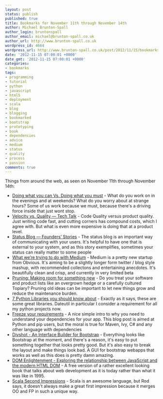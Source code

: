 ```yaml
---
layout: post
status: publish
published: true
title: Bookmarks for November 11th through November 14th
author: Michael Brunton-Spall
author_login: bruntonspall
author_email: michael@brunton-spall.co.uk
author_url: http://www.brunton-spall.co.uk
wordpress_id: 4664
wordpress_url: http://www.brunton-spall.co.uk/post/2012/11/15/bookmarks-for-november-11th/
date: '2012-11-15 07:00:01 +0000'
date_gmt: '2012-11-15 07:00:01 +0000'
categories:
- bookmarks
tags:
- programming
- tutorial
- python
- javascript
- html5
- deployment
- scala
- blog
- blogging
- bookmarked
- bootstrap
- prototyping
- book
- dependencies
- advice
- medium
- status
- quality
- process
- passion
comments: true
---
```

<p>Things from around the web, as seen on November 11th through November 14th:</p>
<ul>
<li><a href="https://medium.com/what-i-learned-building/c06e5c307ba7">Doing what you can Vs. Doing what you must</a> - What do you work on in the evenings and at weekends? What do you worry about at strange hours?  Some of us work because we must, because there&#039;s a driving force inside that just wont stop.</li>
<li><a href="https://medium.com/tech-talk/3d0417fba991">Velocity vs. Quality &mdash; Tech Talk</a> - Code Quality versus product quality.  Just writing code fast, and cutting corners has compound costs, which I agree with.  But what is even more expensive is doing that at a product level.</li>
<li><a href="https://medium.com/founders-stories/7f2bc70cec08">Status Blog &mdash; Founders&rsquo; Stories</a> - The status blog is an important way of communicating with your users.  It&#039;s helpful to have one that is external to your system, and as this story exemplifies, sometimes your status can really matter to some people</li>
<li><a href="https://medium.com/about/e2f5bfcf0434">What we&rsquo;re trying to do with Medium</a> - Medium is a pretty new startup from Obvious.  It&#039;s aiming to be a slightly longer form twitter / blog style mashup, with recommended collectons and entertaining anecdotes.  It&#039;s beautifully clean and crisp, and currently in very limited beta</li>
<li><a href="http://37signals.com/svn/posts/3318-pruning-making-room-for-something-new">Pruning: Making room for something new</a> - Do you treat your software and product lists like an overgrown hedge or a carefully cultured Topiary? Pruning old ideas can be important to let new things grow and reduce the maintenance burden.</li>
<li><a href="http://doda.co/7-python-libraries-you-should-know-about">7 Python Libraries you should know about</a> - Exactly as it says, these are some great libraries. Dateutil in particular I consider a requirement for all my python projects now.</li>
<li><a href="http://blog.opbeat.com/2012/11/11/freeze-your-requirements/">Freeze your requirements</a> - A nice simple intro to why you need to understand your dependencies for your app.  This blog post is aimed at Python and pip users, but the moral is true for Maven, Ivy, C# and any other language with dependencies</li>
<li><a href="http://divshot.com/">Divshot - An Interface Builder for Bootstrap</a> - Everything looks like Bootstrap at the moment, and there&#039;s a reason, it&#039;s easy to put something together that looks pretty good.  But it&#039;s also easy to break the layout and make things look bad.  A GUI for bootstrap webapps that works as well as this does is pretty damn amazing.</li>
<li><a href="http://domenlightenment.com/">DOM Enlightenment - Exploring the relationship between JavaScript and the modern HTML DOM</a> - A free version of a rather excellent looking book that talks about web development as it is today rather than what it was like in 1995.</li>
<li><a href="http://www.nomachetejuggling.com/2012/10/26/scala-second-impressions/">Scala Second Impressions</a> - Scala is an awesome language, but Rod says, it doesn&#039;t always make a great first impression because it merges OO and FP in such a unique way.</li>
</ul>

